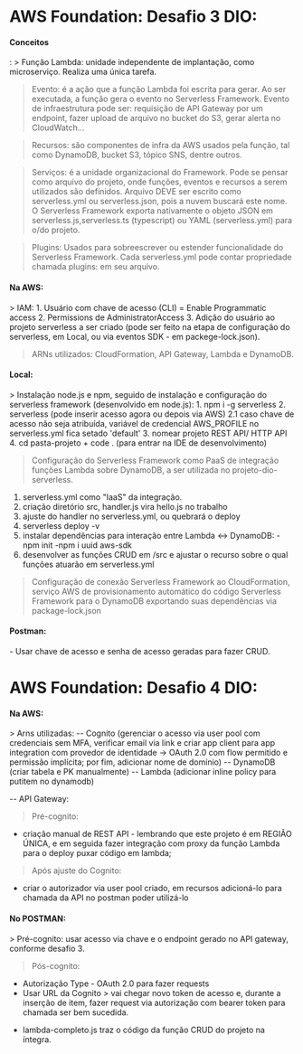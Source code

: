 <h1>AWS Foundation: Desafio 3 DIO: </h1>


<h4> Conceitos </h4>:
> Função Lambda: unidade independente de implantação, como microserviço. Realiza uma única tarefa. 

> Evento: é a ação que a função Lambda foi escrita para gerar. Ao ser executada, a função gera o evento no Serverless Framework. Evento de infraestrutura pode ser: requisição de API Gateway por um endpoint, fazer upload de arquivo no bucket do S3, gerar alerta no CloudWatch...

> Recursos: são componentes de infra da AWS usados pela função, tal como DynamoDB, bucket S3, tópico SNS, dentre outros.  

> Serviços: é a unidade organizacional do Framework. Pode se pensar como arquivo do projeto, onde funções, eventos e recursos a serem utilizados são definidos. Arquivo DEVE ser escrito como serverless.yml ou serverless.json, pois a nuvem buscará este nome. O Serverless Framework exporta nativamente o objeto JSON em serverless.js,serverless.ts (typescript) ou YAML (serverless.yml) para o/do projeto. 

> Plugins: Usados para sobreescrever ou estender funcionalidade do Serverless Framework. Cada serverless.yml pode contar propriedade chamada plugins: em seu arquivo. 

<h4> Na AWS: </h4>
> IAM: 
1. Usuário com chave de acesso (CLI) = Enable Programmatic access
2. Permissions de AdministratorAccess
3. Adição do usuário ao projeto serverless a ser criado (pode ser feito na etapa de configuração do serverless, em Local, ou via eventos SDK - em packege-lock.json).

> ARNs utilizados: CloudFormation, API Gateway, Lambda e DynamoDB.

<h4> Local: </h4>
> Instalação node.js e npm, seguido de instalação e configuração do serverless framework (desenvolvido em node.js): 
1. npm i -g serverless
2. serverless (pode inserir acesso agora ou depois via AWS)
2.1 caso chave de acesso não seja atribuída, variável de credencial AWS_PROFILE no serverless.yml fica setado 'default'
3. nomear projeto REST API/ HTTP API
4. cd pasta-projeto + code . (para entrar na IDE de desenvolvimento)

> Configuração do Serverless Framework como PaaS de integração funções Lambda sobre DynamoDB, a ser utilizada no projeto-dio-serverless.
1. serverless.yml como "IaaS" da integração.
2. criação diretório src, handler.js vira hello.js no trabalho
3. ajuste do handler no serverless.yml, ou quebrará o deploy
4. serverless deploy -v
5. instalar dependências para interação entre Lambda <-> DynamoDB:
-npm init 
-npm i uuid aws-sdk
6. desenvolver as funções CRUD em /src e ajustar o recurso sobre o qual funções atuarão em serverless.yml 

> Configuração de conexão Serverless Framework ao CloudFormation, serviço AWS de provisionamento automático do código Serverless Framework para o DynamoDB exportando suas dependências via package-lock.json

<h4> Postman: </h4>
- Usar chave de acesso e senha de acesso geradas para fazer CRUD.

<h1> AWS Foundation: Desafio 4 DIO: </h1>

<h4> Na AWS: </h4>
> Arns utilizadas:
-- Cognito (gerenciar o acesso via user pool com credenciais sem MFA, verificar email via link e criar app client para app integration com provedor de identidade -> OAuth 2.0 com flow permitido e permissão implícita; por fim, adicionar nome de domínio)
-- DynamoDB (criar tabela e PK manualmente)
-- Lambda (adicionar inline policy para putitem no dynamodb)

-- API Gateway:
> Pré-cognito: 
- criação manual de REST API - lembrando que este projeto é em REGIÃO ÚNICA,  e em seguida fazer integração com proxy da função Lambda para o deploy puxar código em lambda; 

> Após ajuste do Cognito:
- criar o autorizador via user pool criado, em recursos adicioná-lo para chamada da API no postman poder utilizá-lo

<h4> No POSTMAN: </h4>
> Pré-cognito: usar acesso via chave e o endpoint gerado no API gateway, conforme desafio 3.

> Pós-cognito:
- Autorização Type - OAuth 2.0 para fazer requests
- Usar URL da Cognito > vai chegar novo token de acesso e, durante a inserção de item, fazer request via autorização com bearer token para chamada ser bem sucedida.

* lambda-completo.js traz o código da função CRUD do projeto na íntegra.





